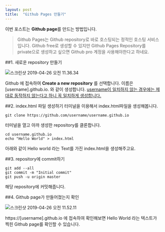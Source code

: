 ```yaml
---
layout: post
title:  "Github Pages 만들기"
---
```


이번 포스트는 **Github page**를 만드는 방법입니다.
>Github Pages는 Github repository로 바로 호스팅되는 정적인 호스팅 서비스입니다. Github free로 생성할 수 있지만 Github Pages Repository를 private으로 생성하고 싶으면 Github pro 계정을 사용해야한다고 하네요.


##1. 새로운 repository 만들기

![스크린샷 2019-04-26 오전 11.36.34](https://i.imgur.com/8PV1EkY.png)

Github 에 접속하여 **Create a new repository** 를 선택합니다. 이름은 [username].github.io. 와 같이 생성합니다. <u>username이 일치하지 않는 경우에는 제대로 동작하지 않는다고 하니 꼭 일치하게 생성합니다.</u>

##2. index.html 파일 생성하기
터미널을 이용해서 index.html파일을 생성해봅니다.

```
git clone https://github.com/username/username.github.io
```
터미널을 열고 아까 생성한 repository를 클론합니다.



```
cd username.github.io
echo "Hello World" > index.html
```
아래와 같이 Hello world 라는 Text를 가진 index.html을 생성해주고요.

##3. repository에 commit하기
```
git add --all
git commit -m "Initial commit"
git push -u origin master
```
해당 repository에 커밋해줍니다.

##4. Github page가 만들어졌는지 확인


![스크린샷 2019-04-26 오전 11.52.11](https://i.imgur.com/VRK9Cdp.png)

https://[username].github.io 에 접속하여 확인해보면 Hello World 라는 텍스트가 찍힌 Github page를 확인할 수 있습니다.
